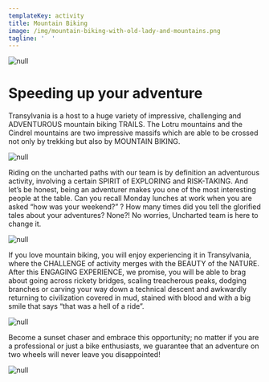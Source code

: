 ```yaml
---
templateKey: activity
title: Mountain Biking
image: /img/mountain-biking-with-old-lady-and-mountains.png
tagline: '  '
---
```

![null](/img/mountain-biking-description.png)

# Speeding up your adventure

Transylvania is a host to a huge variety of impressive, challenging and ADVENTUROUS mountain biking TRAILS. The Lotru mountains and the Cindrel mountains are two impressive massifs which are able to be crossed not only by trekking but also by MOUNTAIN BIKING. 

![null](/img/mountain-biking.png)

Riding on the uncharted paths with our team is by definition an   adventurous activity, involving a certain SPIRIT of EXPLORING and RISK-TAKING. And let’s be honest, being an adventurer makes you one of the most interesting people at the table. Can you recall Monday lunches at work when you are asked “how was your weekend?” ?  How many times did you tell the glorified tales about your adventures? None?! No worries, Uncharted team is here to change it. 

![null](/img/mountain-biking-with-view-and-small-village.png)

If you love mountain biking, you will enjoy experiencing it in Transylvania, where the CHALLENGE of activity merges with the BEAUTY of the NATURE. After this ENGAGING EXPERIENCE, we promise, you will be able to brag about going across rickety bridges, scaling treacherous peaks, dodging branches or carving your way down a technical descent and awkwardly returning to civilization covered in mud, stained with blood and with a big smile that says “that was a hell of a ride”.

![null](/img/mountain-biking-with-old-house.png)

Become a sunset chaser and embrace this opportunity; no matter if you are a professional or just a bike enthusiasts, we guarantee that an adventure on two wheels will never leave you disappointed!

![null](/img/3056ab6ee3.png)
